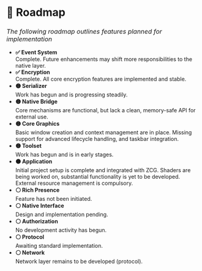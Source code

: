 <h1>🚧 Roadmap</h1>
<h3><i><span style="font-weight:normal">The following roadmap outlines features planned for implementation</span></i></h3>

<ul>
  <li><strong>✅ Event System</strong><br>
    <span style="font-weight:normal">Complete. Future enhancements may shift more responsibilities to the native layer.</span>
  </li>

  <li><strong>✅ Encryption</strong><br>
    <span style="font-weight:normal">Complete. All core encryption features are implemented and stable.</span>
  </li>

  <li><strong>🟡 Serializer</strong><br>
    <span style="font-weight:normal">Work has begun and is progressing steadily.</span>
  </li>

  <li><strong>🟡 Native Bridge</strong><br>
    <span style="font-weight:normal">Core mechanisms are functional, but lack a clean, memory-safe API for external use.</span>
  </li>

  <li><strong>🟡 Core Graphics</strong><br>
    <span style="font-weight:normal">Basic window creation and context management are in place. Missing support for advanced lifecycle handling, and taskbar integration.</span>
  </li>

  <li><strong>🟡 Toolset</strong><br>
    <span style="font-weight:normal">Work has begun and is in early stages.</span>
  </li>

  <li><strong>🟠 Application</strong><br>
    <span style="font-weight:normal">Initial project setup is complete and integrated with ZCG. Shaders are being worked on, substantial functionality is yet to be developed. External resource management is compulsory.</span>
  </li>

  <li><strong>⚪ Rich Presence</strong><br>
    <span style="font-weight:normal">Feature has not been initiated.</span>
  </li>

  <li><strong>⚪ Native Interface</strong><br>
    <span style="font-weight:normal">Design and implementation pending.</span>
  </li>

  <li><strong>⚪ Authorization</strong><br>
    <span style="font-weight:normal">No development activity has begun.</span>
  </li>

  <li><strong>⚪ Protocol</strong><br>
    <span style="font-weight:normal">Awaiting standard implementation.</span>
  </li>

  <li><strong>⚪ Network</strong><br>
    <span style="font-weight:normal">Network layer remains to be developed (protocol).</span>
  </li>
</ul>
